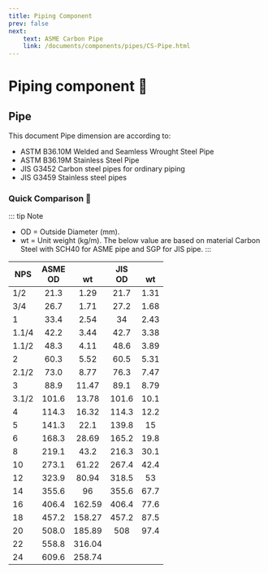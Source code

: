 ```yaml
---
title: Piping Component
prev: false
next:
    text: ASME Carbon Pipe
    link: /documents/components/pipes/CS-Pipe.html
---
```


# Piping component :bone:

## Pipe

This document Pipe dimension are according to:

- ASTM B36.10M Welded and Seamless Wrought Steel Pipe
- ASTM B36.19M Stainless Steel Pipe
- JIS G3452 Carbon steel pipes for ordinary piping
- JIS G3459 Stainless steel pipes

### Quick Comparison :eyes:

::: tip Note
- OD = Outside Diameter (mm).
- wt = Unit weight (kg/m). The below value are based on material Carbon Steel with SCH40 for ASME pipe and SGP for JIS pipe.
:::

| NPS | ASME <br /> OD | <br /> wt | JIS <br /> OD | <br /> wt |
| ---------- | :------------: | :-------: | :-----------: | :-------: |
| 1/2        | 21.3           | 1.29      | 21.7          | 1.31      |
| 3/4        | 26.7           | 1.71      | 27.2          | 1.68      |
| 1          | 33.4           | 2.54      | 34            | 2.43      |
| 1.1/4      | 42.2           | 3.44      | 42.7          | 3.38      |
| 1.1/2      | 48.3           | 4.11      | 48.6          | 3.89      |
| 2          | 60.3           | 5.52      | 60.5          | 5.31      |
| 2.1/2      | 73.0           | 8.77      | 76.3          | 7.47      |
| 3          | 88.9           | 11.47     | 89.1          | 8.79      |
| 3.1/2      | 101.6          | 13.78     | 101.6         | 10.1      |
| 4          | 114.3          | 16.32     | 114.3         | 12.2      |
| 5          | 141.3          | 22.1      | 139.8         | 15        |
| 6          | 168.3          | 28.69     | 165.2         | 19.8      |
| 8          | 219.1          | 43.2      | 216.3         | 30.1      |
| 10         | 273.1          | 61.22     | 267.4         | 42.4      |
| 12         | 323.9          | 80.94     | 318.5         | 53        |
| 14         | 355.6          | 96        | 355.6         | 67.7      |
| 16         | 406.4          | 162.59    | 406.4         | 77.6      |
| 18         | 457.2          | 158.27    | 457.2         | 87.5      |
| 20         | 508.0          | 185.89    | 508           | 97.4      |
| 22         | 558.8          | 316.04    |               |           |
| 24         | 609.6          | 258.74    |               |           |
